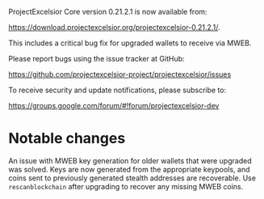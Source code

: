 ProjectExcelsior Core version 0.21.2.1 is now available from:

 <https://download.projectexcelsior.org/projectexcelsior-0.21.2.1/>.

This includes a critical bug fix for upgraded wallets to receive via MWEB.

Please report bugs using the issue tracker at GitHub:

  <https://github.com/projectexcelsior-project/projectexcelsior/issues>

To receive security and update notifications, please subscribe to:

  <https://groups.google.com/forum/#!forum/projectexcelsior-dev>

Notable changes
===============

An issue with MWEB key generation for older wallets that were upgraded was solved.
Keys are now generated from the appropriate keypools, and coins sent to previously generated stealth addresses are recoverable.
Use `rescanblockchain` after upgrading to recover any missing MWEB coins.

